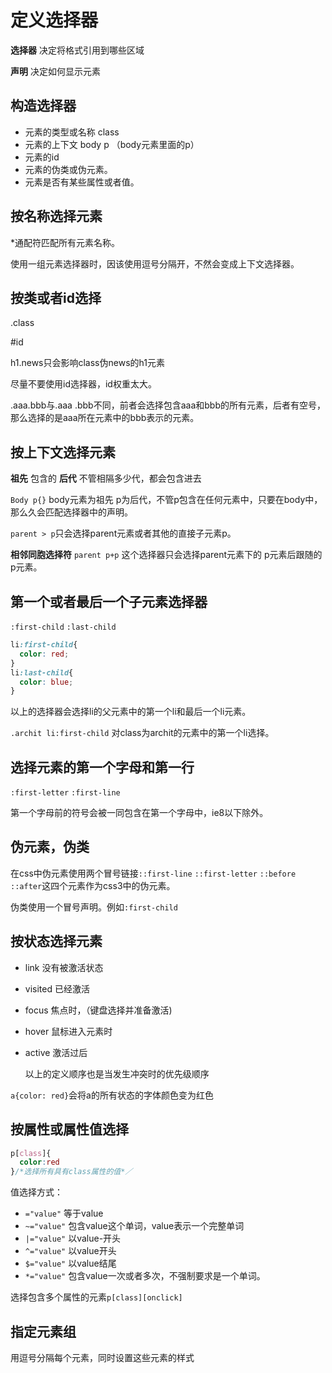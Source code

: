 # 定义选择器

**选择器** 决定将格式引用到哪些区域

**声明** 决定如何显示元素

## 构造选择器

* 元素的类型或名称 class
* 元素的上下文 body p （body元素里面的p）
* 元素的id
* 元素的伪类或伪元素。
* 元素是否有某些属性或者值。

## 按名称选择元素

\*通配符匹配所有元素名称。

使用一组元素选择器时，因该使用逗号分隔开，不然会变成上下文选择器。

## 按类或者id选择

.class

\#id

h1.news只会影响class伪news的h1元素

尽量不要使用id选择器，id权重太大。

.aaa.bbb与.aaa .bbb不同，前者会选择包含aaa和bbb的所有元素，后者有空号，那么选择的是aaa所在元素中的bbb表示的元素。

## 按上下文选择元素

**祖先** 包含的 **后代** 不管相隔多少代，都会包含进去

`Body p{}` body元素为祖先 p为后代，不管p包含在任何元素中，只要在body中，那么久会匹配选择器中的声明。

`parent > p`只会选择parent元素或者其他的直接子元素p。

**相邻同胞选择符** `parent p+p` 这个选择器只会选择parent元素下的 p元素后跟随的p元素。

## 第一个或者最后一个子元素选择器

`:first-child` `:last-child` 

```css
li:first-child{
  color: red;
}
li:last-child{
  color: blue;
}
```

以上的选择器会选择li的父元素中的第一个li和最后一个li元素。

`.archit li:first-child` 对class为archit的元素中的第一个li选择。

## 选择元素的第一个字母和第一行

`:first-letter` `:first-line`

第一个字母前的符号会被一同包含在第一个字母中，ie8以下除外。

## 伪元素，伪类

在css中伪元素使用两个冒号链接`::first-line` `::first-letter` `::before` `::after`这四个元素作为css3中的伪元素。

伪类使用一个冒号声明。例如`:first-child`

## 按状态选择元素

* link 没有被激活状态

* visited 已经激活

* focus 焦点时，（键盘选择并准备激活)

* hover 鼠标进入元素时

* active 激活过后

  以上的定义顺序也是当发生冲突时的优先级顺序

`a{color: red}`会将a的所有状态的字体颜色变为红色

## 按属性或属性值选择

```css
p[class]{
  color:red
}/*选择所有具有class属性的值*／
```

值选择方式：

* `="value"` 等于value
* `~="value"` 包含value这个单词，value表示一个完整单词
* `|="value"` 以value-开头
* `^="value"` 以value开头
* `$="value"` 以value结尾
* `*="value"` 包含value一次或者多次，不强制要求是一个单词。

选择包含多个属性的元素`p[class][onclick]`



## 指定元素组

用逗号分隔每个元素，同时设置这些元素的样式